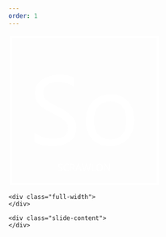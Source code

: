 ```yaml
---
order: 1
---
```

<section id="main-logo">
  <div class="wide-wrapper">
    <div class="slide-header">
      <svg class="scrawlon-logo-full" xmlns="http://www.w3.org/2000/svg" width="300" height="300" viewBox="0 0 128 128">
      <defs>
        <linearGradient id="slf-bg-gradient" gradientUnits="userSpaceOnUse" x1="0%" y1="0%" x2="0%" y2="100%">
          <stop id="slf-bg-one" stop-opacity="0" stop-color="#000000" offset="0"/>
          <stop id="slf-bg-three" stop-opacity="0" stop-color="#191970" offset="1"/>
        </linearGradient>
      </defs>
      <path class="logo-frame" stroke="#FFF" stroke-width="2" stroke-linecap="square" stroke-opacity="1" fill="url(#slf-bg-gradient)" d="M2 2h124v124H2z"/><path class="logo-so" fill="#FFF" style="line-height:125%;-inkscape-font-specification:Ebrima;text-align:start" d="M22 90.7v-8q1.4 1.2 3.3 2.2 2 1 4 1.7l4.4 1q2.1.3 4 .3 6.2 0 9.3-2.3 3.1-2.3 3.1-6.7 0-2.4-1-4.1-1-1.8-2.9-3.2-1.8-1.4-4.3-2.7L36.5 66 31 63q-2.7-1.6-4.6-3.5-2-2-3.1-4.3-1.1-2.5-1.1-5.7 0-4 1.7-6.9 1.8-3 4.6-4.9 2.9-1.9 6.5-2.8 3.6-1 7.4-1 8.6 0 12.5 2.1v7.7Q49.7 40 41.6 40q-2.2 0-4.5.5-2.2.5-4 1.5-1.7 1-2.8 2.7-1 1.7-1 4t.7 4q.9 1.6 2.5 2.9 1.6 1.3 4 2.6l5.3 2.7q3.2 1.6 6 3.3 2.8 1.7 4.9 3.8 2 2 3.3 4.5 1.3 2.6 1.3 5.8 0 4.3-1.7 7.3T51 90.5q-2.8 1.9-6.6 2.7-3.7.9-7.8.9-1.4 0-3.4-.3l-4.2-.6-4-1q-1.8-.7-3-1.5zM85.3 94q-9.2 0-14.7-5.7-5.5-5.9-5.5-15.5 0-10.5 5.7-16.3 5.8-6 15.5-6 9.3 0 14.5 5.8Q106 62 106 72.2q0 9.9-5.6 15.9t-15 6zm.5-37.8q-6.4 0-10.1 4.4-3.8 4.3-3.8 12 0 7.3 3.8 11.6t10.1 4.3q6.5 0 9.9-4.2 3.5-4.2 3.5-11.9 0-7.8-3.5-12-3.4-4.2-9.9-4.2z"/><g style="line-height:125%;-inkscape-font-specification:'Abril Fatface, Normal';text-align:start"><path class="logo-scrawlon" fill="#FFF" d="M42 114.8v-.8l.3.2.4.2h.4l.4.1q.7 0 1-.2.3-.2.3-.7l-.1-.4-.3-.3-.4-.3-.6-.3-.6-.3-.4-.4-.3-.4-.1-.6.1-.7.5-.5.7-.3h.7l1.3.1v.8q-.5-.3-1.4-.3h-.4l-.4.2q-.2 0-.3.2l-.1.4v.4l.3.3.4.3.6.3.6.3.5.4.3.5.1.6-.1.7-.5.5-.7.3h-1.5l-.4-.1-.4-.2zm8.8 0q-.7.4-1.7.4-1.2 0-2-.9-.8-.8-.8-2.1 0-1.4.9-2.3.8-.9 2.2-.9.8 0 1.4.3v.7q-.7-.3-1.4-.3-1 0-1.7.6-.6.7-.6 1.9 0 1 .6 1.7.5.6 1.5.6.9 0 1.6-.4zm5.4.2h-.8l-1-1.6-.3-.4-.2-.3-.3-.1h-.9v2.5H52v-6h1.7l.7.1.6.3q.3.2.4.5l.1.7v.6l-.3.4-.4.4-.6.2q.2 0 .3.2l.2.2.2.2.2.4zm-3.5-5.2v2.1H54l.4-.3.2-.4.1-.4q0-.5-.3-.8-.3-.2-.9-.2zm8.9 5.2h-.8l-.6-1.6h-2.5l-.6 1.7h-.8l2.3-6h.7zm-1.6-2.2l-1-2.6v-.4l-.1.4-1 2.6zm9.5-3.7l-1.7 6H67l-1.2-4.4v-.6h-.1l-.1.6-1.2 4.4h-.9l-1.7-6h.8l1.2 4.6.1.6.2-.6 1.3-4.6h.7l1.2 4.6.1.6.1-.6 1.3-4.6zm4 5.9h-3.1v-5.9h.7v5.3h2.4zm3.3.2q-1.3 0-2-.9-.8-.8-.8-2.1 0-1.5.8-2.3.7-.9 2-.9t2 .9q.8.8.8 2.1 0 1.5-.8 2.3-.8.9-2 .9zm0-5.5q-1 0-1.5.6-.6.7-.6 1.8 0 1 .6 1.8.5.6 1.5.6t1.5-.6q.6-.6.6-1.8 0-1.2-.6-1.8-.5-.6-1.5-.6zm8.7 5.3h-.8l-3-4.7-.3-.3v5.1h-.6v-6h.9l3 4.7.2.4V109h.6z" style="-inkscape-font-specification:Ebrima" aria-label="SCRAWLON"/></g></svg>
    </div>

    <div class="full-width">
    </div>

    <div class="slide-content">
    </div>

  </div>  
</section>
